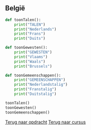 ## België

```python
def toonTalen():
    print("TALEN")
    print("Nederlands")
    print("Frans")
    print("Duits")

def toonGewesten():
    print("GEWESTEN")
    print("Vlaams")
    print("Waals")
    print("Brussels")

def toonGemeenschappen():
    print("GEMEENSCHAPPEN")
    print("Nederlandstalig")
    print("Franstalig")
    print("Duitstalig")

toonTalen()
toonGewesten()
toonGemeenschappen()
```

[Terug naar opdracht](/taken/belgie.html)
[Terug naar cursus](/20_functies.html)